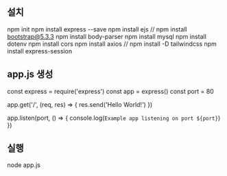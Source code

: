 ## 설치

npm init
npm install express --save
npm install ejs
// npm install bootstrap@5.3.3
npm install body-parser
npm install mysql
npm install dotenv
npm install cors
npm install axios
// npm install -D tailwindcss
npm install express-session

## app.js 생성

const express = require('express')
const app = express()
const port = 80

app.get('/', (req, res) => {
res.send('Hello World!')
})

app.listen(port, () => {
console.log(`Example app listening on port ${port}`)
})

## 실행

node app.js
